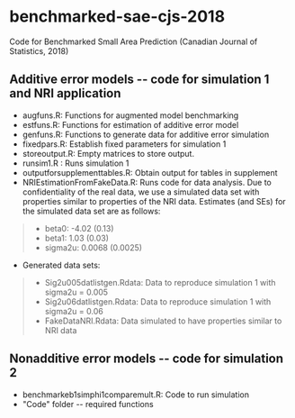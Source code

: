 # benchmarked-sae-cjs-2018
Code for Benchmarked Small Area Prediction (Canadian Journal of Statistics, 2018)
## Additive error models -- code for simulation 1 and NRI application

* augfuns.R: Functions for augmented model benchmarking 
* estfuns.R: Functions for estimation of additive error model
* genfuns.R: Functions to generate data for additive error simulation
* fixedpars.R: Establish fixed parameters for simulation 1
* storeoutput.R: Empty matrices to store output. 
* runsim1.R : Runs simulation 1
* outputforsupplementtables.R: Obtain output for tables in supplement
* NRIEstimationFromFakeData.R: Runs code for data analysis. Due to confidentiality of the real data, we use a simulated data set with properties similar to properties of the NRI data. Estimates (and SEs) for the simulated data set are as follows:
> - beta0: -4.02 (0.13)
> - beta1: 1.03 (0.03)
> - sigma2u: 0.0068 (0.0025)
* Generated data sets:
> - Sig2u005datlistgen.Rdata: Data to reproduce simulation 1 with sigma2u = 0.005
> - Sig2u06datlistgen.Rdata: Data to reproduce simulation 1 with sigma2u = 0.06
> - FakeDataNRI.Rdata: Data simulated to have properties similar to NRI data

## Nonadditive error models -- code for simulation 2
* benchmarkeb1simphi1comparemult.R: Code to run simulation
* "Code" folder -- required functions